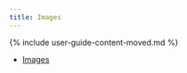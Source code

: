```yaml
---
title: Images
---
```


{% include user-guide-content-moved.md %}

* [Images](/docs/concepts/workloads/containers/images)